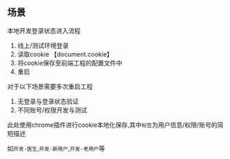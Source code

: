 ## 场景
本地开发登录状态进入流程

1. 线上/测试环境登录
2. 读取cookie 【document.cookie】
3. 将cookie保存至前端工程的配置文件中
4. 重启

对于以下场景需要多次重启工程
1. 无登录与登录状态验证
2. 不同账号/权限开发与测试

此处使用chrome插件进行cookie本地化保存,其中`标签`为用户信息/权限/账号的简短描述

如`开发-医生`,`开发-新用户`,`开发-老用户`等